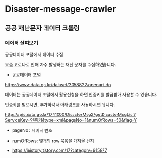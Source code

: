 # Disaster-message-crawler

## 공공 재난문자 데이터 크롤링

### 데이터 살펴보기

공공데이터 포털에서 데이터 수집

요즘 코로나로 인해 자주 발생하는 재난 문자를 수집하였습니다.

 

* 공공데이터 포털

https://www.data.go.kr/dataset/3058822/openapi.do

데이터는 공공데이터 포털에서 활용신청을 하면 인증키를 발급받아 사용할 수 있습니다.

인증키를 받으시면, 추가하셔서 아래링크를 사용하시면 됩니다.

http://apis.data.go.kr/1741000/DisasterMsg2/getDisasterMsgList?ServiceKey=인증키&type=xml&pageNo=1&numOfRows=50&flag=Y


* pageNo : 페이지 번호

* numOfRows: 몇개의 row 묶음을 가져올 건지

 
* https://inistory.tistory.com/17?category=915877
